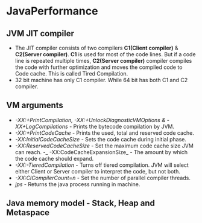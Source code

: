 # JavaPerformance
## JVM JIT compiler
  - The JIT compiler consists of two compilers **C1(Client compiler)** & **C2(Server compiler)**. **C1** is used for most of the code lines. But if a code line is repeated multiple times, **C2(Server compiler)** compiler compiles the code with further optimization and moves the compiled code to Code cache. This is called Tired Compilation.
  - 32 bit machine has only C1 compiler. While 64 bit has both C1 and C2 compiler.
  
## VM arguments
  - _-XX:+PrintCompilation, -XX:+UnlockDiagnosticVMOptions & -XX+LogCompilations_ - Prints the bytecode compilation by JVM.
  - _-XX:+PrintCodeCache_ - Prints the used, total and reserved code cache.
  - _-XX:InitialCodeCacheSize_ - Sets the code cache during initial phase.
  - _-XX:ReservedCodeCacheSize_ - Set the maximum code cache size JVM can reach.
  -_ -XX:CodeCacheExpansionSize_ - The amount by which the code cache should expand.
  - _-XX:-TieredCompilation_ - Turns off tiered compilation. JVM will select either Client or Server compiler to interpret the code, but not both.
  - _-XX:CICompilerCount=n_ - Set the number of parallel compiler threads.
  - _jps_ - Returns the java process running in machine.


## Java memory model - Stack, Heap and Metaspace
  
  
  
  
